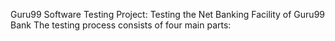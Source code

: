 Guru99 Software Testing Project:
Testing the Net Banking Facility of Guru99 Bank
The testing process consists of four main parts:
